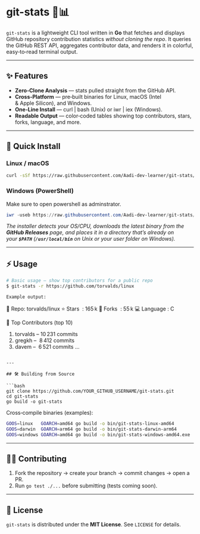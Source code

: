 # git-stats 🧮📊

`git-stats` is a lightweight CLI tool written in **Go** that fetches and displays GitHub repository contribution statistics *without cloning the repo*. It queries the GitHub REST API, aggregates contributor data, and renders it in colorful, easy‑to‑read terminal output.

---

## ✨ Features

- **Zero‑Clone Analysis** — stats pulled straight from the GitHub API.
- **Cross‑Platform** — pre‑built binaries for Linux, macOS (Intel & Apple Silicon), and Windows.
- **One‑Line Install** — curl | bash (Unix) or iwr | iex (Windows).
- **Readable Output** — color‑coded tables showing top contributors, stars, forks, language, and more.

---

## 🚀 Quick Install


### Linux / macOS

```bash
curl -sSf https://raw.githubusercontent.com/Aadi-dev-learner/git-stats/main/scripts/install.sh | sudo bash
```

### Windows (PowerShell)
Make sure to open powershell as adminstrator.
```powershell
iwr -useb https://raw.githubusercontent.com/Aadi-dev-learner/git-stats/main/scripts/install.ps1 | iex
```

*The installer detects your OS/CPU, downloads the latest binary from the ****GitHub Releases**** page, and places it in a directory that’s already on your **`$PATH`** (**`/usr/local/bin`** on Unix or your user folder on Windows).*

---

## ⚡️ Usage

```bash
# Basic usage — show top contributors for a public repo
$ git-stats -r https://github.com/torvalds/linux

Example output:

```
📘 Repo: torvalds/linux
   ⭐ Stars  : 165 k    🍴 Forks  : 55 k    💻 Language : C

👥 Top Contributors (top 10)
 1. torvalds            – 10 231 commits
 2. gregkh              –  8 412 commits
 3. davem               –  6 521 commits
  …
```

---

## 🛠 Building from Source

```bash
git clone https://github.com/YOUR_GITHUB_USERNAME/git-stats.git
cd git-stats
go build -o git-stats
```

Cross‑compile binaries (examples):

```bash
GOOS=linux   GOARCH=amd64 go build -o bin/git-stats-linux-amd64
GOOS=darwin  GOARCH=arm64 go build -o bin/git-stats-darwin-arm64
GOOS=windows GOARCH=amd64 go build -o bin/git-stats-windows-amd64.exe
```

---

## 🧑‍💻 Contributing

1. Fork the repository → create your branch → commit changes → open a PR.
2. Run `go test ./...` before submitting (tests coming soon).

---

## 📜 License

`git-stats` is distributed under the **MIT License**. See `LICENSE` for details.

